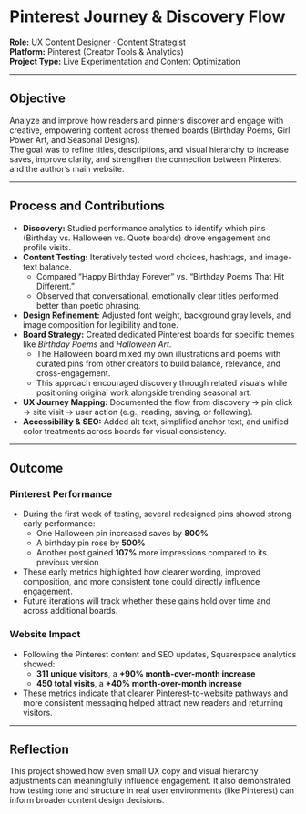 # Pinterest Journey & Discovery Flow

**Role:** UX Content Designer · Content Strategist  
**Platform:** Pinterest (Creator Tools & Analytics)  
**Project Type:** Live Experimentation and Content Optimization  

---

## Objective
Analyze and improve how readers and pinners discover and engage with creative, empowering content across themed boards (Birthday Poems, Girl Power Art, and Seasonal Designs).  
The goal was to refine titles, descriptions, and visual hierarchy to increase saves, improve clarity, and strengthen the connection between Pinterest and the author’s main website.

---

## Process and Contributions

- **Discovery:** Studied performance analytics to identify which pins (Birthday vs. Halloween vs. Quote boards) drove engagement and profile visits.  
- **Content Testing:** Iteratively tested word choices, hashtags, and image-text balance.  
  - Compared “Happy Birthday Forever” vs. “Birthday Poems That Hit Different.”  
  - Observed that conversational, emotionally clear titles performed better than poetic phrasing.  
- **Design Refinement:** Adjusted font weight, background gray levels, and image composition for legibility and tone.  
- **Board Strategy:** Created dedicated Pinterest boards for specific themes like *Birthday Poems* and *Halloween Art*.  
  - The Halloween board mixed my own illustrations and poems with curated pins from other creators to build balance, relevance, and cross-engagement.  
  - This approach encouraged discovery through related visuals while positioning original work alongside trending seasonal art.  
- **UX Journey Mapping:** Documented the flow from discovery → pin click → site visit → user action (e.g., reading, saving, or following).  
- **Accessibility & SEO:** Added alt text, simplified anchor text, and unified color treatments across boards for visual consistency.

---

## Outcome

### Pinterest Performance
- During the first week of testing, several redesigned pins showed strong early performance:
  - One Halloween pin increased saves by **800%**
  - A birthday pin rose by **500%**
  - Another post gained **107%** more impressions compared to its previous version  
- These early metrics highlighted how clearer wording, improved composition, and more consistent tone could directly influence engagement.  
- Future iterations will track whether these gains hold over time and across additional boards.

### Website Impact
- Following the Pinterest content and SEO updates, Squarespace analytics showed:
  - **311 unique visitors**, a **+90% month-over-month increase**
  - **450 total visits**, a **+40% month-over-month increase**
- These metrics indicate that clearer Pinterest-to-website pathways and more consistent messaging helped attract new readers and returning visitors.

---

## Reflection
This project showed how even small UX copy and visual hierarchy adjustments can meaningfully influence engagement. It also demonstrated how testing tone and structure in real user environments (like Pinterest) can inform broader content design decisions.
